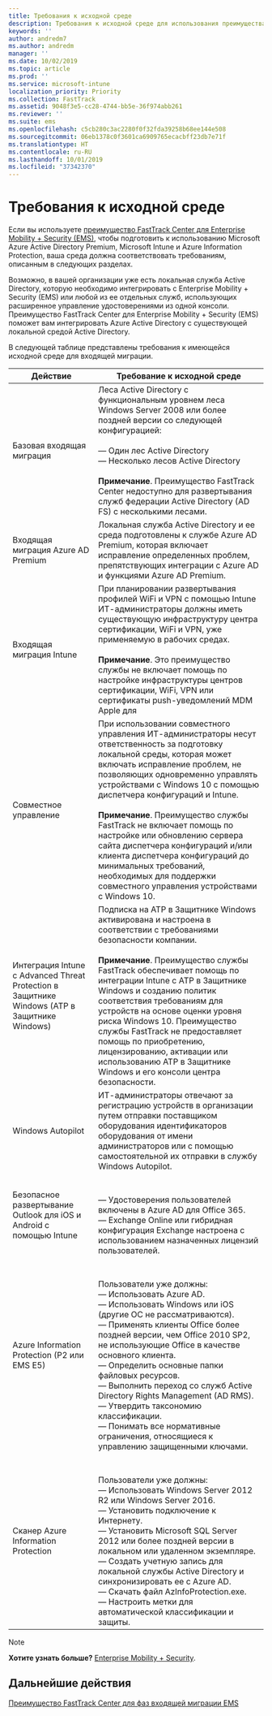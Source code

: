 ```yaml
---
title: Требования к исходной среде
description: Требования к исходной среде для использования преимущества FastTrack Center для EMS
keywords: ''
author: andredm7
ms.author: andredm
manager: ''
ms.date: 10/02/2019
ms.topic: article
ms.prod: ''
ms.service: microsoft-intune
localization_priority: Priority
ms.collection: FastTrack
ms.assetid: 9048f3e5-cc28-4744-bb5e-36f974abb261
ms.reviewer: ''
ms.suite: ems
ms.openlocfilehash: c5cb280c3ac2280f0f32fda39258b68ee144e508
ms.sourcegitcommit: 06eb1378c0f3601ca6909765ecacbff23db7e71f
ms.translationtype: HT
ms.contentlocale: ru-RU
ms.lasthandoff: 10/01/2019
ms.locfileid: "37342370"
---
```

# <a name="source-environment-expectations"></a>Требования к исходной среде

Если вы используете [преимущество FastTrack Center для Enterprise Mobility + Security (EMS)](EMS-fasttrack-benefit-for-EMS.md), чтобы подготовить к использованию Microsoft Azure Active Directory Premium, Microsoft Intune и Azure Information Protection, ваша среда должна соответствовать требованиям, описанным в следующих разделах.

Возможно, в вашей организации уже есть локальная служба Active Directory, которую необходимо интегрировать с Enterprise Mobility + Security (EMS) или любой из ее отдельных служб, использующих расширенное управление удостоверениями из одной консоли. Преимущество FastTrack Center для Enterprise Mobility + Security (EMS) поможет вам интегрировать Azure Active Directory с существующей локальной средой Active Directory.

В следующей таблице представлены требования к имеющейся исходной среде для входящей миграции.

|Действие|Требование к исходной среде|
|------------|----------------------------------|
|Базовая входящая миграция|Леса Active Directory с функциональным уровнем леса Windows Server 2008 или более поздней версии со следующей конфигурацией:<br /><br />— Один лес Active Directory<br />— Несколько лесов Active Directory </br></br>**Примечание**. Преимущество FastTrack Center недоступно для развертывания служб федерации Active Directory (AD FS) с несколькими лесами.|
|Входящая миграция Azure AD Premium|Локальная служба Active Directory и ее среда подготовлены к службе Azure AD Premium, которая включает исправление определенных проблем, препятствующих интеграции с Azure AD и функциями Azure AD Premium.|
|Входящая миграция Intune| При планировании развертывания профилей WiFi и VPN с помощью Intune ИТ-администраторы должны иметь существующую инфраструктуру центра сертификации, WiFi и VPN, уже применяемую в рабочих средах.<br /><br /> **Примечание**. Это преимущество службы не включает помощь по настройке инфраструктуры центров сертификации, WiFi, VPN или сертификаты push-уведомлений MDM Apple для  |
|Совместное управление|При использовании совместного управления ИТ-администраторы несут ответственность за подготовку локальной среды, которая может включать исправление проблем, не позволяющих одновременно управлять устройствами с Windows 10 с помощью диспетчера конфигураций и Intune.<br /><br />**Примечание**. Преимущество службы FastTrack не включает помощь по настройке или обновлению сервера сайта диспетчера конфигураций и/или клиента диспетчера конфигураций до минимальных требований, необходимых для поддержки совместного управления устройствами с Windows 10. |
|Интеграция Intune с Advanced Threat Protection в Защитнике Windows (ATP в Защитнике Windows)|Подписка на ATP в Защитнике Windows активирована и настроена в соответствии с требованиями безопасности компании.<br /><br />**Примечание**. Преимущество службы FastTrack обеспечивает помощь по интеграции Intune с ATP в Защитнике Windows и созданию политик соответствия требованиям для устройств на основе оценки уровня риска Windows 10. Преимущество службы FastTrack не предоставляет помощь по приобретению, лицензированию, активации или использованию ATP в Защитнике Windows и его консоли центра безопасности. |
|Windows Autopilot|ИТ-администраторы отвечают за регистрацию устройств в организации путем отправки поставщиком оборудования идентификаторов оборудования от имени администраторов или с помощью самостоятельной их отправки в службу Windows Autopilot. |
|Безопасное развертывание Outlook для iOS и Android с помощью Intune|<br /><br />— Удостоверения пользователей включены в Azure AD для Office 365.<br />— Exchange Online или гибридная конфигурация Exchange настроена с использованием назначенных лицензий пользователей.<br />|
|Azure Information Protection (P2 или EMS E5)|<br /><br />Пользователи уже должны: <br /> — Использовать Azure AD.<br />— Использовать Windows или iOS (другие ОС не рассматриваются).<br /> — Применять клиенты Office более поздней версии, чем Office 2010 SP2, не использующие Office в качестве основного клиента. <br /> — Определить основные папки файловых ресурсов.  <br /> — Выполнить переход со служб Active Directory Rights Management (AD RMS). <br /> — Утвердить таксономию классификации. <br /> — Понимать все нормативные ограничения, относящиеся к управлению защищенными ключами. <br />|
|Сканер Azure Information Protection|<br /><br /> Пользователи уже должны: <br /> — Использовать Windows Server 2012 R2 или Windows Server 2016.<br /> — Установить подключение к Интернету. <br /> — Установить Microsoft SQL Server 2012 или более поздней версии в локальном или удаленном экземпляре.  <br /> — Создать учетную запись для локальной службы Active Directory и синхронизировать ее с Azure AD.  <br /> — Скачать файл AzInfoProtection.exe. <br /> — Настроить метки для автоматической классификации и защиты.<br />|

> [!NOTE]
> **Хотите узнать больше?**
> [Enterprise Mobility + Security](https://www.microsoft.com/cloud-platform/enterprise-mobility).

## <a name="next-steps"></a>Дальнейшие действия

[Преимущество FastTrack Center для фаз входящей миграции EMS](EMS-onboarding-phases.md)
